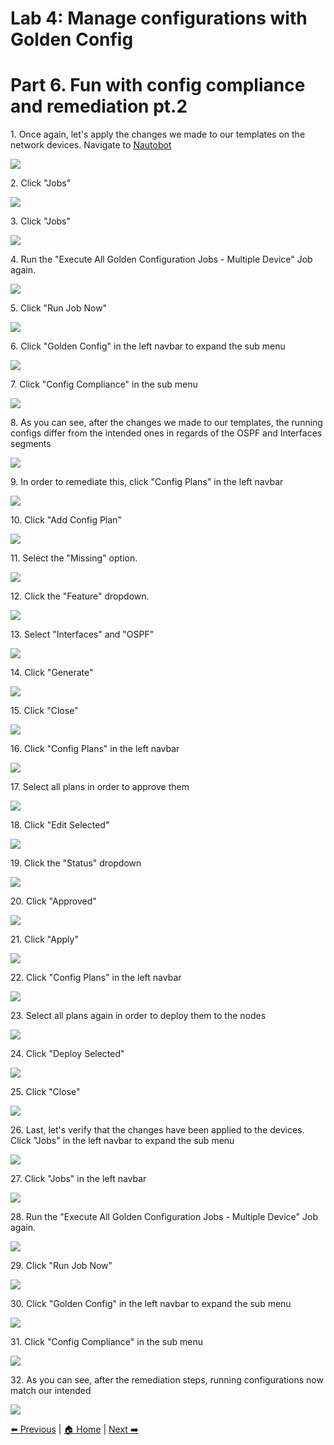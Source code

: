 # Lab 4: Manage configurations with Golden Config
# Part 6. Fun with config compliance and remediation pt.2


1\. Once again, let's apply the changes we made to our templates on the network devices. Navigate to [Nautobot](http://localhost:8080/)

![](https://ajeuwbhvhr.cloudimg.io/https://colony-recorder.s3.amazonaws.com/files/2025-05-21/2911829c-feed-401a-a4ee-f83d574c5aae/ascreenshot.jpeg?tl_px=45,268&br_px=2797,1807&force_format=jpeg&q=100&width=1120.0)


2\. Click "Jobs"

![](https://ajeuwbhvhr.cloudimg.io/https://colony-recorder.s3.amazonaws.com/files/2025-05-21/2911829c-feed-401a-a4ee-f83d574c5aae/ascreenshot.jpeg?tl_px=0,426&br_px=2752,1965&force_format=jpeg&q=100&width=1120.0&wat=1&wat_opacity=1&wat_gravity=northwest&wat_url=https://colony-recorder.s3.amazonaws.com/images/watermarks/FB923C_standard.png&wat_pad=32,277)


3\. Click "Jobs"

![](https://ajeuwbhvhr.cloudimg.io/https://colony-recorder.s3.amazonaws.com/files/2025-05-21/082c12bb-6031-4476-a22c-56c6350da79f/ascreenshot.jpeg?tl_px=0,537&br_px=2752,2076&force_format=jpeg&q=100&width=1120.0&wat=1&wat_opacity=1&wat_gravity=northwest&wat_url=https://colony-recorder.s3.amazonaws.com/images/watermarks/FB923C_standard.png&wat_pad=38,290)


4\. Run the "Execute All Golden Configuration Jobs - Multiple Device" Job again.

![](https://ajeuwbhvhr.cloudimg.io/https://colony-recorder.s3.amazonaws.com/files/2025-05-21/2d52f38b-fdb3-44d8-b1b5-df33d091780b/ascreenshot.jpeg?tl_px=0,98&br_px=2752,1637&force_format=jpeg&q=100&width=1120.0&wat=1&wat_opacity=1&wat_gravity=northwest&wat_url=https://colony-recorder.s3.amazonaws.com/images/watermarks/FB923C_standard.png&wat_pad=223,277)


5\. Click "Run Job Now"

![](https://ajeuwbhvhr.cloudimg.io/https://colony-recorder.s3.amazonaws.com/files/2025-05-21/0cd51be8-6325-4488-b80d-4835fc11a7ac/ascreenshot.jpeg?tl_px=90,537&br_px=2842,2076&force_format=jpeg&q=100&width=1120.0&wat=1&wat_opacity=1&wat_gravity=northwest&wat_url=https://colony-recorder.s3.amazonaws.com/images/watermarks/FB923C_standard.png&wat_pad=873,505)


6\. Click "Golden Config" in the left navbar to expand the sub menu

![](https://ajeuwbhvhr.cloudimg.io/https://colony-recorder.s3.amazonaws.com/files/2025-05-21/685abce9-6f39-4eb0-8ad3-2dbc53760e4e/ascreenshot.jpeg?tl_px=0,537&br_px=2752,2076&force_format=jpeg&q=100&width=1120.0&wat=1&wat_opacity=1&wat_gravity=northwest&wat_url=https://colony-recorder.s3.amazonaws.com/images/watermarks/FB923C_standard.png&wat_pad=70,469)


7\. Click "Config Compliance" in the sub menu

![](https://ajeuwbhvhr.cloudimg.io/https://colony-recorder.s3.amazonaws.com/files/2025-05-21/069ad37f-6fb2-4409-9e95-1c8fdc32ec3a/ascreenshot.jpeg?tl_px=0,537&br_px=2752,2076&force_format=jpeg&q=100&width=1120.0&wat=1&wat_opacity=1&wat_gravity=northwest&wat_url=https://colony-recorder.s3.amazonaws.com/images/watermarks/FB923C_standard.png&wat_pad=54,338)


8\. As you can see, after the changes we made to our templates, the running configs differ from the intended ones in regards of the OSPF and Interfaces segments

![](https://ajeuwbhvhr.cloudimg.io/https://colony-recorder.s3.amazonaws.com/files/2025-05-21/2c817db9-c28e-4d9b-bfc8-0a3ea5bc4985/ascreenshot.jpeg?tl_px=90,0&br_px=2842,1538&force_format=jpeg&q=100&width=1120.0&wat=1&wat_opacity=1&wat_gravity=northwest&wat_url=https://colony-recorder.s3.amazonaws.com/images/watermarks/FB923C_standard.png&wat_pad=742,273)


9\. In order to remediate this, click "Config Plans" in the left navbar

![](https://ajeuwbhvhr.cloudimg.io/https://colony-recorder.s3.amazonaws.com/files/2025-05-21/25cc697d-3a43-47f2-8518-62fc2a8052b3/ascreenshot.jpeg?tl_px=0,537&br_px=2752,2076&force_format=jpeg&q=100&width=1120.0&wat=1&wat_opacity=1&wat_gravity=northwest&wat_url=https://colony-recorder.s3.amazonaws.com/images/watermarks/FB923C_standard.png&wat_pad=51,388)


10\. Click "Add Config Plan"

![](https://ajeuwbhvhr.cloudimg.io/https://colony-recorder.s3.amazonaws.com/files/2025-05-21/54092740-03b9-4302-a1a9-800e8bac9178/ascreenshot.jpeg?tl_px=90,0&br_px=2842,1538&force_format=jpeg&q=100&width=1120.0&wat=1&wat_opacity=1&wat_gravity=northwest&wat_url=https://colony-recorder.s3.amazonaws.com/images/watermarks/FB923C_standard.png&wat_pad=978,120)


11\. Select the "Missing" option.

![](https://ajeuwbhvhr.cloudimg.io/https://colony-recorder.s3.amazonaws.com/files/2025-05-21/e7f2afed-ab26-4f8b-9c19-a45637751d6c/ascreenshot.jpeg?tl_px=90,0&br_px=2842,1538&force_format=jpeg&q=100&width=1120.0&wat=1&wat_opacity=1&wat_gravity=northwest&wat_url=https://colony-recorder.s3.amazonaws.com/images/watermarks/FB923C_standard.png&wat_pad=693,165)


12\. Click the "Feature" dropdown.

![](https://ajeuwbhvhr.cloudimg.io/https://colony-recorder.s3.amazonaws.com/files/2025-05-21/9faaff9c-2e77-4ea8-8d13-ec2c492ee8b1/ascreenshot.jpeg?tl_px=88,108&br_px=2840,1647&force_format=jpeg&q=100&width=1120.0&wat=1&wat_opacity=1&wat_gravity=northwest&wat_url=https://colony-recorder.s3.amazonaws.com/images/watermarks/FB923C_standard.png&wat_pad=524,277)


13\. Select "Interfaces" and "OSPF"

![](https://ajeuwbhvhr.cloudimg.io/https://colony-recorder.s3.amazonaws.com/files/2025-05-21/de67b3a4-f597-4fd6-b432-9231e173cbd7/ascreenshot.jpeg?tl_px=86,496&br_px=2838,2035&force_format=jpeg&q=100&width=1120.0&wat=1&wat_opacity=1&wat_gravity=northwest&wat_url=https://colony-recorder.s3.amazonaws.com/images/watermarks/FB923C_standard.png&wat_pad=524,277)


14\. Click "Generate"

![](https://ajeuwbhvhr.cloudimg.io/https://colony-recorder.s3.amazonaws.com/files/2025-05-21/be873075-454f-4a89-8387-7655329141e3/ascreenshot.jpeg?tl_px=90,537&br_px=2842,2076&force_format=jpeg&q=100&width=1120.0&wat=1&wat_opacity=1&wat_gravity=northwest&wat_url=https://colony-recorder.s3.amazonaws.com/images/watermarks/FB923C_standard.png&wat_pad=925,503)


15\. Click "Close"

![](https://ajeuwbhvhr.cloudimg.io/https://colony-recorder.s3.amazonaws.com/files/2025-05-21/d6a9fa4d-2d74-4f52-8ef5-cc34dc855c8c/ascreenshot.jpeg?tl_px=90,256&br_px=2842,1795&force_format=jpeg&q=100&width=1120.0&wat=1&wat_opacity=1&wat_gravity=northwest&wat_url=https://colony-recorder.s3.amazonaws.com/images/watermarks/FB923C_standard.png&wat_pad=770,277)


16\. Click "Config Plans" in the left navbar

![](https://ajeuwbhvhr.cloudimg.io/https://colony-recorder.s3.amazonaws.com/files/2025-05-21/66b9a2ca-c1a3-4ec3-a3d5-f5a08e4aa0f6/ascreenshot.jpeg?tl_px=0,537&br_px=2752,2076&force_format=jpeg&q=100&width=1120.0&wat=1&wat_opacity=1&wat_gravity=northwest&wat_url=https://colony-recorder.s3.amazonaws.com/images/watermarks/FB923C_standard.png&wat_pad=30,393)


17\. Select all plans in order to approve them

![](https://ajeuwbhvhr.cloudimg.io/https://colony-recorder.s3.amazonaws.com/files/2025-05-21/a839b6fe-03f7-426e-8532-2611b27dbcd3/ascreenshot.jpeg?tl_px=0,0&br_px=2752,1538&force_format=jpeg&q=100&width=1120.0&wat=1&wat_opacity=1&wat_gravity=northwest&wat_url=https://colony-recorder.s3.amazonaws.com/images/watermarks/FB923C_standard.png&wat_pad=191,196)


18\. Click "Edit Selected"

![](https://ajeuwbhvhr.cloudimg.io/https://colony-recorder.s3.amazonaws.com/files/2025-05-21/c5b2ec07-3e18-4e71-8015-23ef23184b45/ascreenshot.jpeg?tl_px=0,490&br_px=2752,2029&force_format=jpeg&q=100&width=1120.0&wat=1&wat_opacity=1&wat_gravity=northwest&wat_url=https://colony-recorder.s3.amazonaws.com/images/watermarks/FB923C_standard.png&wat_pad=221,276)


19\. Click the "Status" dropdown

![](https://ajeuwbhvhr.cloudimg.io/https://colony-recorder.s3.amazonaws.com/files/2025-05-21/25fff6ed-2d48-4f9e-a49f-14d815b494ab/ascreenshot.jpeg?tl_px=90,398&br_px=2842,1937&force_format=jpeg&q=100&width=1120.0&wat=1&wat_opacity=1&wat_gravity=northwest&wat_url=https://colony-recorder.s3.amazonaws.com/images/watermarks/FB923C_standard.png&wat_pad=917,277)


20\. Click "Approved"

![](https://ajeuwbhvhr.cloudimg.io/https://colony-recorder.s3.amazonaws.com/files/2025-05-21/e0340f3c-6173-46b4-845b-13ef363417ca/ascreenshot.jpeg?tl_px=90,537&br_px=2842,2076&force_format=jpeg&q=100&width=1120.0&wat=1&wat_opacity=1&wat_gravity=northwest&wat_url=https://colony-recorder.s3.amazonaws.com/images/watermarks/FB923C_standard.png&wat_pad=917,279)


21\. Click "Apply"

![](https://ajeuwbhvhr.cloudimg.io/https://colony-recorder.s3.amazonaws.com/files/2025-05-21/c448cc0e-f306-4e8b-95f1-e468bebb80f5/ascreenshot.jpeg?tl_px=90,537&br_px=2842,2076&force_format=jpeg&q=100&width=1120.0&wat=1&wat_opacity=1&wat_gravity=northwest&wat_url=https://colony-recorder.s3.amazonaws.com/images/watermarks/FB923C_standard.png&wat_pad=968,436)


22\. Click "Config Plans" in the left navbar

![](https://ajeuwbhvhr.cloudimg.io/https://colony-recorder.s3.amazonaws.com/files/2025-05-21/70c0de27-9ae7-45dc-b4ef-d617dc12defb/ascreenshot.jpeg?tl_px=0,537&br_px=2752,2076&force_format=jpeg&q=100&width=1120.0&wat=1&wat_opacity=1&wat_gravity=northwest&wat_url=https://colony-recorder.s3.amazonaws.com/images/watermarks/FB923C_standard.png&wat_pad=45,391)


23\. Select all plans again in order to deploy them to the nodes

![](https://ajeuwbhvhr.cloudimg.io/https://colony-recorder.s3.amazonaws.com/files/2025-05-21/906308ca-be0a-42e7-82b2-799cb7051592/ascreenshot.jpeg?tl_px=0,0&br_px=2752,1538&force_format=jpeg&q=100&width=1120.0&wat=1&wat_opacity=1&wat_gravity=northwest&wat_url=https://colony-recorder.s3.amazonaws.com/images/watermarks/FB923C_standard.png&wat_pad=191,195)


24\. Click "Deploy Selected"

![](https://ajeuwbhvhr.cloudimg.io/https://colony-recorder.s3.amazonaws.com/files/2025-05-21/8b491b2c-90c5-4455-bb13-8f7c2c9d5430/ascreenshot.jpeg?tl_px=0,484&br_px=2752,2023&force_format=jpeg&q=100&width=1120.0&wat=1&wat_opacity=1&wat_gravity=northwest&wat_url=https://colony-recorder.s3.amazonaws.com/images/watermarks/FB923C_standard.png&wat_pad=332,277)


25\. Click "Close"

![](https://ajeuwbhvhr.cloudimg.io/https://colony-recorder.s3.amazonaws.com/files/2025-05-21/82bf4dcf-7393-441e-8f3a-bfa2ad2419c5/ascreenshot.jpeg?tl_px=90,172&br_px=2842,1711&force_format=jpeg&q=100&width=1120.0&wat=1&wat_opacity=1&wat_gravity=northwest&wat_url=https://colony-recorder.s3.amazonaws.com/images/watermarks/FB923C_standard.png&wat_pad=780,276)


26\. Last, let's verify that the changes have been applied to the devices. Click "Jobs" in the left navbar to expand the sub menu

![](https://ajeuwbhvhr.cloudimg.io/https://colony-recorder.s3.amazonaws.com/files/2025-05-21/3be57bd2-216c-4432-8a6a-f84e3a33f615/ascreenshot.jpeg?tl_px=0,80&br_px=2752,1619&force_format=jpeg&q=100&width=1120.0&wat=1&wat_opacity=1&wat_gravity=northwest&wat_url=https://colony-recorder.s3.amazonaws.com/images/watermarks/FB923C_standard.png&wat_pad=60,277)


27\. Click "Jobs" in the left navbar

![](https://ajeuwbhvhr.cloudimg.io/https://colony-recorder.s3.amazonaws.com/files/2025-05-21/6bcc5626-da98-419e-9c4b-e85db806b805/ascreenshot.jpeg?tl_px=0,224&br_px=2752,1763&force_format=jpeg&q=100&width=1120.0&wat=1&wat_opacity=1&wat_gravity=northwest&wat_url=https://colony-recorder.s3.amazonaws.com/images/watermarks/FB923C_standard.png&wat_pad=25,277)


28\. Run the "Execute All Golden Configuration Jobs - Multiple Device" Job again.

![](https://ajeuwbhvhr.cloudimg.io/https://colony-recorder.s3.amazonaws.com/files/2025-05-21/0d0a4460-b920-4a3f-94d4-43c11e4a1670/ascreenshot.jpeg?tl_px=0,468&br_px=2752,2007&force_format=jpeg&q=100&width=1120.0&wat=1&wat_opacity=1&wat_gravity=northwest&wat_url=https://colony-recorder.s3.amazonaws.com/images/watermarks/FB923C_standard.png&wat_pad=222,277)


29\. Click "Run Job Now"

![](https://ajeuwbhvhr.cloudimg.io/https://colony-recorder.s3.amazonaws.com/files/2025-05-21/7aeba708-1ad4-4f79-a95c-55e6cf364f72/ascreenshot.jpeg?tl_px=90,537&br_px=2842,2076&force_format=jpeg&q=100&width=1120.0&wat=1&wat_opacity=1&wat_gravity=northwest&wat_url=https://colony-recorder.s3.amazonaws.com/images/watermarks/FB923C_standard.png&wat_pad=833,502)


30\. Click "Golden Config" in the left navbar to expand the sub menu

![](https://ajeuwbhvhr.cloudimg.io/https://colony-recorder.s3.amazonaws.com/files/2025-05-21/84aac7a5-16ef-4fac-8fa2-adb6208e77a5/ascreenshot.jpeg?tl_px=0,537&br_px=2752,2076&force_format=jpeg&q=100&width=1120.0&wat=1&wat_opacity=1&wat_gravity=northwest&wat_url=https://colony-recorder.s3.amazonaws.com/images/watermarks/FB923C_standard.png&wat_pad=73,463)


31\. Click "Config Compliance" in the sub menu

![](https://ajeuwbhvhr.cloudimg.io/https://colony-recorder.s3.amazonaws.com/files/2025-05-21/4ea9ee81-6b97-46c4-a85c-6e0d2f66d594/ascreenshot.jpeg?tl_px=0,537&br_px=2752,2076&force_format=jpeg&q=100&width=1120.0&wat=1&wat_opacity=1&wat_gravity=northwest&wat_url=https://colony-recorder.s3.amazonaws.com/images/watermarks/FB923C_standard.png&wat_pad=51,336)


32\. As you can see, after the remediation steps, running configurations now match our intended

![](https://ajeuwbhvhr.cloudimg.io/https://colony-recorder.s3.amazonaws.com/files/2025-05-21/f45cce43-1be7-4103-9cdb-5a49cf7cb7a2/ascreenshot.jpeg?tl_px=90,0&br_px=2842,1538&force_format=jpeg&q=100&width=1120.0&wat=1&wat_opacity=1&wat_gravity=northwest&wat_url=https://colony-recorder.s3.amazonaws.com/images/watermarks/FB923C_standard.png&wat_pad=746,274)

[⬅️ Previous](./44.amend_the_config_templates_pt.2.md) | [🏠 Home](index.md) | [Next ➡️](./46.run_nuts_tests_pt.3.md)
